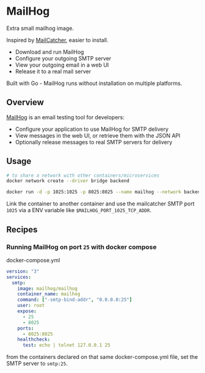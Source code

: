 # MailHog

Extra small mailhog image.

Inspired by [MailCatcher](http://mailcatcher.me/), easier to install.

* Download and run MailHog
* Configure your outgoing SMTP server
* View your outgoing email in a web UI
* Release it to a real mail server

Built with Go - MailHog runs without installation on multiple platforms.

## Overview

[MailHog](https://github.com/mailhog/MailHog) is an email testing tool for developers:

* Configure your application to use MailHog for SMTP delivery
* View messages in the web UI, or retrieve them with the JSON API
* Optionally release messages to real SMTP servers for delivery

## Usage

```sh
# to share a network with other containers/microservices
docker network create --driver bridge backend

docker run -d -p 1025:1025 -p 8025:8025 --name mailhog --network backend your_dockerhub_username/mailhog
```

Link the container to another container and use the mailcatcher SMTP port `1025` via a ENV variable like `$MAILHOG_PORT_1025_TCP_ADDR`.

## Recipes

### Running MailHog on port `25` with docker compose

docker-compose.yml

```yaml
version: "3"
services:
  smtp:
    image: mailhog/mailhog
    container_name: mailhog
    command: ["-smtp-bind-addr", "0.0.0.0:25"]
    user: root
    expose:
      - 25
      - 8025
    ports:
      - 8025:8025
    healthcheck:
      test: echo | telnet 127.0.0.1 25
```

from the containers declared on that same docker-compose.yml file, set the SMTP server to `smtp:25`.